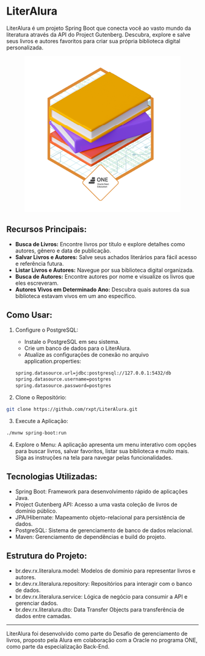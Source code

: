 # LiterAlura

LiterAlura é um projeto Spring Boot que conecta você ao vasto mundo da literatura através da API do Project Gutenberg. Descubra, explore e salve seus livros e autores favoritos para criar sua própria biblioteca digital personalizada.

<center><img src="./.github/assets/badge literalura.png"></center>

## Recursos Principais:

- **Busca de Livros:** Encontre livros por título e explore detalhes como autores, gênero e data de publicação.
- **Salvar Livros e Autores:** Salve seus achados literários para fácil acesso e referência futura.
- **Listar Livros e Autores:** Navegue por sua biblioteca digital organizada.
- **Busca de Autores:** Encontre autores por nome e visualize os livros que eles escreveram.
- **Autores Vivos em Determinado Ano:** Descubra quais autores da sua biblioteca estavam vivos em um ano específico.

## Como Usar:

1. Configure o PostgreSQL:

   - Instale o PostgreSQL em seu sistema.
   - Crie um banco de dados para o LiterAlura.
   - Atualize as configurações de conexão no arquivo application.properties:

   ```bash
   spring.datasource.url=jdbc:postgresql://127.0.0.1:5432/db
   spring.datasource.username=postgres
   spring.datasource.password=postgres
   ```

2. Clone o Repositório:

```bash
git clone https://github.com/rxpt/LiterAlura.git
```

3. Execute a Aplicação:

```bash
./mvnw spring-boot:run
```

4. Explore o Menu: A aplicação apresenta um menu interativo com opções para buscar livros, salvar favoritos, listar sua biblioteca e muito mais. Siga as instruções na tela para navegar pelas funcionalidades.

## Tecnologias Utilizadas:

- Spring Boot: Framework para desenvolvimento rápido de aplicações Java.
- Project Gutenberg API: Acesso a uma vasta coleção de livros de domínio público.
- JPA/Hibernate: Mapeamento objeto-relacional para persistência de dados.
- PostgreSQL: Sistema de gerenciamento de banco de dados relacional.
- Maven: Gerenciamento de dependências e build do projeto.

## Estrutura do Projeto:

- br.dev.rx.literalura.model: Modelos de domínio para representar livros e autores.
- br.dev.rx.literalura.repository: Repositórios para interagir com o banco de dados.
- br.dev.rx.literalura.service: Lógica de negócio para consumir a API e gerenciar dados.
- br.dev.rx.literalura.dto: Data Transfer Objects para transferência de dados entre camadas.

---

LiterAlura foi desenvolvido como parte do Desafio de gerenciamento de livros, proposto pela Alura em colaboração com a Oracle no programa ONE, como parte da especialização Back-End.
